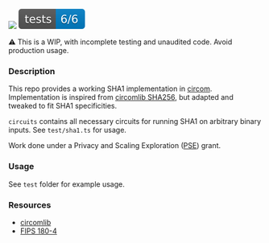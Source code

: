 ![](https://img.shields.io/badge/circom-2.1.3-lightgrey) ![](./test/report/badges/testReport.svg)

:warning: This is a WIP, with incomplete testing and unaudited code. Avoid production usage.

### Description

This repo provides a working SHA1 implementation in [circom](https://docs.circom.io/). Implementation is inspired from [circomlib SHA256](https://github.com/iden3/circomlib/tree/master/circuits/sha256), but adapted and tweaked to fit SHA1 specificities. 

`circuits` contains all necessary circuits for running SHA1 on arbitrary binary inputs. See `test/sha1.ts` for usage.

Work done under a Privacy and Scaling Exploration ([PSE](https://appliedzkp.org/)) grant.

### Usage

See `test` folder for example usage.

### Resources

- [circomlib](https://github.com/iden3/circomlib)
- [FIPS 180-4](https://csrc.nist.gov/publications/detail/fips/180/4/final)


